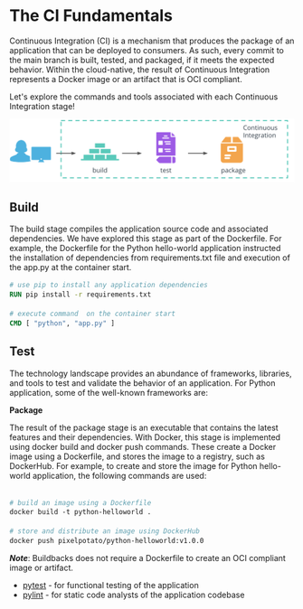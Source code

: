 # The CI Fundamentals

Continuous Integration (CI) is a mechanism that produces the package of an application that can be deployed to consumers. As such, every commit to the main branch is built, tested, and packaged, if it meets the expected behavior. Within the cloud-native, the result of Continuous Integration represents a Docker image or an artifact that is OCI compliant.

Let's explore the commands and tools associated with each Continuous Integration stage!

![Continuous Integration stages](5.1.ContinuousIntegrationStages.png)

## Build

The build stage compiles the application source code and associated dependencies. We have explored this stage as part of the Dockerfile. For example, the Dockerfile for the Python hello-world application instructed the installation of dependencies from requirements.txt file and execution of the app.py at the container start.

``` dockerfile
# use pip to install any application dependencies 
RUN pip install -r requirements.txt

# execute command  on the container start
CMD [ "python", "app.py" ]
```

## Test

The technology landscape provides an abundance of frameworks, libraries, and tools to test and validate the behavior of an application. For Python application, some of the well-known frameworks are:

**Package**

The result of the package stage is an executable that contains the latest features and their dependencies. With Docker, this stage is implemented using docker build and docker push commands. These create a Docker image using a Dockerfile, and stores the image to a registry, such as DockerHub. For example, to create and store the image for Python hello-world application, the following commands are used:

``` dockerfile

# build an image using a Dockerfile
docker build -t python-helloworld .

# store and distribute an image using DockerHub
docker push pixelpotato/python-helloworld:v1.0.0
```

_**Note**_: Buildbacks does not require a Dockerfile to create an OCI compliant image or artifact.

* [pytest](https://docs.pytest.org/en/stable/) - for functional testing of the application
* [pylint](https://pypi.org/project/pylint/) - for static code analysts of the application codebase
